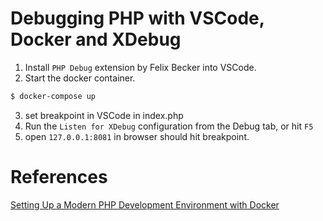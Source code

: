 # Debugging PHP with VSCode, Docker and XDebug

1. Install `PHP Debug` extension by Felix Becker into VSCode.
2. Start the docker container.
```sh
$ docker-compose up
```

3. set breakpoint in VSCode in index.php
4. Run the `Listen for XDebug` configuration from the Debug tab, or hit `F5`
5. open `127.0.0.1:8081` in browser should hit breakpoint.

# References

[Setting Up a Modern PHP Development Environment with Docker](https://www.sitepoint.com/docker-php-development-environment/)
